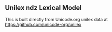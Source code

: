 Unilex ndz Lexical Model
----------------------

This is built directly from Unicode.org unilex data at
https://github.com/unicode-org/unilex
